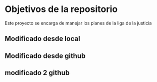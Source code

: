# Objetivos de la repositorio

Este proyecto se encarga de manejar los planes de la liga de la justicia
## Modificado desde local
## Modificado desde github
## modificado 2 github
